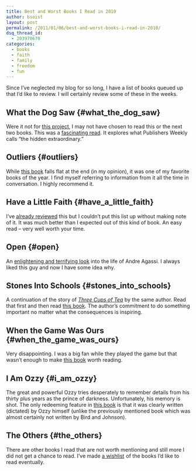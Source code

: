 ```yaml
---
title: Best and Worst Books I Read in 2010
author: bsoist
layout: post
permalink: /2011/01/06/best-and-worst-books-i-read-in-2010/
dsq_thread_id:
  - 203970670
categories:
  - books
  - faith
  - family
  - freedom
  - fun
---
```

Since I&#8217;ve neglected my blog for so long, I have a list of books queued up that I&#8217;d like to review. I will certainly review some of these in the weeks.

## What the Dog Saw {#what_the_dog_saw}

Were it not for [this project][1], I may not have chosen to read this or the next two books. This was a [fascinating read][2]. It explores what Publishers Weekly calls &#8220;the hidden extraordinary.&#8221;

## Outliers {#outliers}

While [this book][3] falls flat at the end (in my opinion), it was one of my favorite books of the year. I find myself referring to information from it all the time in conversation. I highly recommend it.

## Have a Little Faith {#have_a_little_faith}

I&#8217;ve [already reviewed][4] this but I couldn&#8217;t put this list up without making note of it. It was much better than I expected out of this kind of book. An easy read &#8211; very well worth your time.

## Open {#open}

An [enlightening and terrifying look][5] into the life of Andre Agassi. I always liked this guy and now I have some idea why.

## Stones Into Schools {#stones_into_schools}

A continuation of the story of [*Three Cups of Tea*][6] by the same author. Read that first and then read [this book][7]. The author&#8217;s commitment to do something important no matter what the consequences is inspiring.

## When the Game Was Ours {#when_the_game_was_ours}

Very disappointing. I was a big fan while they played the game but that wasn&#8217;t enough to make [this book][8] worth reading. 

## I Am Ozzy {#i_am_ozzy}

The great and powerful Ozzy tries desperately to remember details from his thirty plus years as the prince of darkness. Unfortunately, his memory is shot. The only redeeming feature in [this book][9] is that it was clearly written (dictated) by Ozzy himself (unlike the previously mentioned book which was almost certainly not written by Bird and Johnson).

## The Others {#the_others}

There are other books I read that are not worth mentioning and still more I did not get a chance to read. I&#8217;ve made [a wishlist][10]<img src="https://www.assoc-amazon.com/e/ir?t=weifyoasme-20&l=ur2&o=1" width="1" height="1" border="0" alt="" style="border:none !important; margin:0px !important;" /> of the books I&#8217;d like to read eventually.

 [1]: http://whsjr.soistmann.com/work/2010/04/23/new-york-times-best-sellers/
 [2]: http://www.amazon.com/gp/product/0316076201?ie=UTF8&tag=weifyoasme-20&linkCode=as2&camp=1789&creative=390957&creativeASIN=0316076201
 [3]: http://www.amazon.com/gp/product/0316017922?ie=UTF8&tag=weifyoasme-20&linkCode=as2&camp=1789&creative=390957&creativeASIN=0316017922
 [4]: http://whsjr.soistmann.com/oped/2010/04/22/faith-is-about-doing/
 [5]: http://www.amazon.com/gp/product/0307388409?ie=UTF8&tag=weifyoasme-20&linkCode=as2&camp=1789&creative=390957&creativeASIN=0307388409
 [6]: http://www.amazon.com/gp/product/0143038257?ie=UTF8&tag=weifyoasme-20&linkCode=as2&camp=1789&creative=390957&creativeASIN=0143038257
 [7]: http://www.amazon.com/gp/product/0143118234?ie=UTF8&tag=weifyoasme-20&linkCode=as2&camp=1789&creative=390957&creativeASIN=0143118234
 [8]: http://www.amazon.com/gp/product/0547394586?ie=UTF8&tag=weifyoasme-20&linkCode=as2&camp=1789&creative=390957&creativeASIN=0547394586
 [9]: http://www.amazon.com/gp/product/0446569895?ie=UTF8&tag=weifyoasme-20&linkCode=as2&camp=1789&creative=390957&creativeASIN=0446569895
 [10]: http://www.amazon.com/gp/redirect.html?ie=UTF8&location=http%3A%2F%2Fwww.amazon.com%2Fgp%2Fregistry%2Fwishlist%2F2Y7XIZRNWJD3U%3Fie%3DUTF8%26ref_%3Dcm_wl_rlist_go&tag=weifyoasme-20&linkCode=ur2&camp=1789&creative=390957
